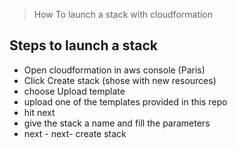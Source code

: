 

> How To launch a stack with cloudformation



## Steps to launch a stack
- Open cloudformation in aws console (Paris)
- Click Create stack (shose with new resources)
- choose Upload template
- upload one of the templates provided in this repo
- hit next
- give the stack a name and fill the parameters
- next - next- create stack

